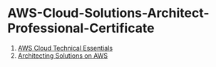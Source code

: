 # AWS-Cloud-Solutions-Architect-Professional-Certificate

1. [AWS Cloud Technical Essentials](https://www.coursera.org/account/accomplishments/verify/DT7ND4D5GCM7)
2. [Architecting Solutions on AWS](https://www.coursera.org/account/accomplishments/verify/3LJ3PPGB2H8H)
